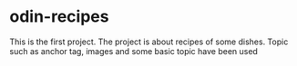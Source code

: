 # odin-recipes
This is the first project. The project is about recipes of some dishes. Topic such as anchor tag, images 
and some basic topic have been used